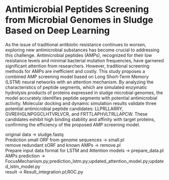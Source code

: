 # Antimicrobial Peptides Screening from Microbial Genomes in Sludge Based on Deep Learning 
As the issue of traditional antibiotic resistance continues to worsen, exploring new antimicrobial substances has become crucial to addressing this challenge. Antimicrobial peptides (AMPs), recognized for their low resistance levels and minimal bacterial mutation frequencies, have garnered significant attention from researchers. However, traditional screening methods for AMPs are inefficient and costly. This study proposes a combined AMP screening model based on Long Short-Term Memory (LSTM) neural networks with an attention mechanism. By analyzing the characteristics of peptide segments, which are simulated enzymatic hydrolysis products of proteins expressed in sludge microbial genomes, the model accurately identifies peptide segments with potential antimicrobial activity. Molecular docking and dynamic simulation results validate three potential antimicrobial peptide candidates: LLPRLLARRY, GVREIHGLNPGGCLHTVRLVCR, and FRTTLAPHVLTRLLAPCW. These candidates exhibit high binding stability and affinity with target proteins, confirming the efficiency of the proposed AMP screening model.


original data → sludge.fastq<br>
Prediction small ORF from genome sequences → small.pl<br>
remove redundant sORF and known AMPs → remove.pl<br>
Prepare input data format for LSTM and Attention models → prepare_data.pl<br>
AMPs prediction → FocusMechanism.py;prediction_lstm.py;updated_attention_model.py;updated_lstm_model.py<br>
result → Result_integration.pl;ROC.py<br>
